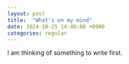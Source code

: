 ```yaml
---
layout: post
title:  "What's on my mind"
date: 2024-10-25 14:40:00 +0900
categories: regular
---
```

I am thinking of something to write first.